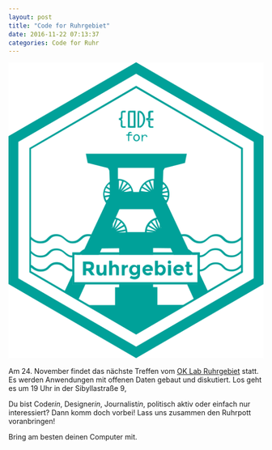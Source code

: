 ```yaml
---
layout: post
title: "Code for Ruhrgebiet"
date: 2016-11-22 07:13:37
categories: Code for Ruhr
---
```


![CryptoParty](/media/2016-09-13/code-for-ruhr.png)

Am 24. November findet das nächste Treffen vom [OK Lab Ruhrgebiet](http://codefor.de/ruhrgebiet/) statt. Es werden Anwendungen mit offenen Daten gebaut und diskutiert. Los geht es um 19 Uhr in der Sibyllastraße 9, 

Du bist Coder*in*, Designer*in*, Journalist*in*, politisch aktiv oder einfach nur interessiert? Dann komm doch vorbei! Lass uns zusammen den Ruhrpott voranbringen!

Bring am besten deinen Computer mit.

